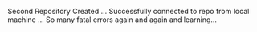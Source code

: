 Second Repository Created
...
Successfully connected to repo from local machine
...
So many fatal errors again and again and learning...
